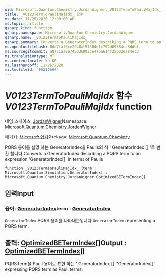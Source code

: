 ```yaml
---
uid: Microsoft.Quantum.Chemistry.JordanWigner._V0123TermToPauliMajIdx_
title: _V0123TermToPauliMajIdx_ 함수
ms.date: 11/25/2020 12:00:00 AM
ms.topic: article
qsharp.kind: function
qsharp.namespace: Microsoft.Quantum.Chemistry.JordanWigner
qsharp.name: _V0123TermToPauliMajIdx_
qsharp.summary: Converts a GeneratorIndex describing a PQRS term to an expression 'GeneratorIndex[]' in terms of Paulis
ms.openlocfilehash: 0dd7faf6ce2948af57304e1c752d89384cc3ddbf
ms.sourcegitcommit: a87c1aa8e7453360025e47ba614f25b02ea84ec3
ms.translationtype: MT
ms.contentlocale: ko-KR
ms.lasthandoff: 11/26/2020
ms.locfileid: "96215064"
---
```

# <a name="_v0123termtopaulimajidx_-function"></a><span data-ttu-id="fbac3-102">_V0123TermToPauliMajIdx_ 함수</span><span class="sxs-lookup"><span data-stu-id="fbac3-102">_V0123TermToPauliMajIdx_ function</span></span>

<span data-ttu-id="fbac3-103">네임 스페이스: [JordanWigner](xref:Microsoft.Quantum.Chemistry.JordanWigner)</span><span class="sxs-lookup"><span data-stu-id="fbac3-103">Namespace: [Microsoft.Quantum.Chemistry.JordanWigner](xref:Microsoft.Quantum.Chemistry.JordanWigner)</span></span>

<span data-ttu-id="fbac3-104">패키지: [Microsoft 양자](https://nuget.org/packages/Microsoft.Quantum.Chemistry)</span><span class="sxs-lookup"><span data-stu-id="fbac3-104">Package: [Microsoft.Quantum.Chemistry](https://nuget.org/packages/Microsoft.Quantum.Chemistry)</span></span>


<span data-ttu-id="fbac3-105">PQRS 용어를 설명 하는 GeneratorIndex을 Paulis의 식 ' GeneratorIndex [] '로 변환 합니다.</span><span class="sxs-lookup"><span data-stu-id="fbac3-105">Converts a GeneratorIndex describing a PQRS term to an expression 'GeneratorIndex[]' in terms of Paulis</span></span>

```qsharp
function _V0123TermToPauliMajIdx_ (term : Microsoft.Quantum.Simulation.GeneratorIndex) : Microsoft.Quantum.Chemistry.JordanWigner.OptimizedBETermIndex[]
```


## <a name="input"></a><span data-ttu-id="fbac3-106">입력</span><span class="sxs-lookup"><span data-stu-id="fbac3-106">Input</span></span>

### <a name="term--generatorindex"></a><span data-ttu-id="fbac3-107">용어: [GeneratorIndex](xref:Microsoft.Quantum.Simulation.GeneratorIndex)</span><span class="sxs-lookup"><span data-stu-id="fbac3-107">term : [GeneratorIndex](xref:Microsoft.Quantum.Simulation.GeneratorIndex)</span></span>

<span data-ttu-id="fbac3-108">`GeneratorIndex` PQRS 용어를 나타내는입니다.</span><span class="sxs-lookup"><span data-stu-id="fbac3-108">`GeneratorIndex` representing a PQRS term.</span></span>



## <a name="output--optimizedbetermindex"></a><span data-ttu-id="fbac3-109">출력: [OptimizedBETermIndex](xref:Microsoft.Quantum.Chemistry.JordanWigner.OptimizedBETermIndex)[]</span><span class="sxs-lookup"><span data-stu-id="fbac3-109">Output : [OptimizedBETermIndex](xref:Microsoft.Quantum.Chemistry.JordanWigner.OptimizedBETermIndex)[]</span></span>

<span data-ttu-id="fbac3-110">PQRS term을 Pauli 용어로 표현 하는 ' GeneratorIndex [] '</span><span class="sxs-lookup"><span data-stu-id="fbac3-110">'GeneratorIndex[]' expressing PQRS term as Pauli terms.</span></span>